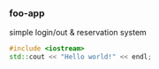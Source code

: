 ### foo-app
simple login/out &amp; reservation system
```cpp
#include <iostream>
std::cout << "Hello world!" << endl;
```

